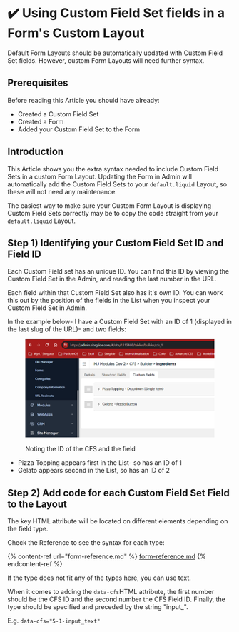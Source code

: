# ✔️ Using Custom Field Set fields in a Form's Custom Layout

Default Form Layouts should be automatically updated with Custom Field Set fields. However, custom Form Layouts will need further syntax.

## Prerequisites

Before reading this Article you should have already:

* Created a Custom Field Set
* Created a Form
* Added your Custom Field Set to the Form

## Introduction

This Article shows you the extra syntax needed to include Custom Field Sets in a custom Form Layout. Updating the Form in Admin will automatically add the Custom Field Sets to your `default.liquid` Layout, so these will not need any maintenance.

The easiest way to make sure your Custom Form Layout is displaying Custom Field Sets correctly may be to copy the code straight from your `default.liquid` Layout.

## Step 1) Identifying your Custom Field Set ID and Field ID

Each Custom Field set has an unique ID. You can find this ID by viewing the Custom Field Set in the Admin, and reading the last number in the URL.

Each field within that Custom Field Set also has it's own ID. You can work this out by the position of the fields in the List when you inspect your Custom Field Set in Admin.

In the example below- I have a Custom Field Set with an ID of 1 (displayed in the last slug of the URL)- and two fields:

<figure><img src="../.gitbook/assets/Screenshot 2024-05-20 175014.png" alt=""><figcaption><p>Noting the ID of the CFS and the field</p></figcaption></figure>

* Pizza Topping appears first in the List- so has an ID of 1
* Gelato appears second in the List, so has an ID of 2

## Step 2) Add code for each Custom Field Set Field to the Layout

The key HTML attribute will be located on different elements depending on the field type.&#x20;

Check the Reference to see the syntax for each type:

{% content-ref url="form-reference.md" %}
[form-reference.md](form-reference.md)
{% endcontent-ref %}

If the type does not fit any of the types here, you can use text.

When it comes to adding the `data-cfs`HTML attribute, the first number should be the CFS ID and the second number the CFS Field ID. Finally, the type should be specified and preceded by the string "input\_".

E.g. `data-cfs="5-1-input_text"`
